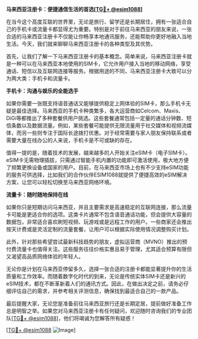 **马来西亚注册卡：便捷通信生活的首选[[TG💪+ @esim1088](https://t.me/s/esim1088)]**

在当今这个高度互联的世界里，无论是旅行、留学还是长期居住，拥有一张适合自己的手机卡或流量卡都显得尤为重要。特别是对于前往马来西亚的朋友来说，一张合适的马来西亚注册卡不仅能让你畅享本地通讯服务，还能帮助你更好地融入当地生活。今天，我们就来聊聊马来西亚注册卡的各种类型及其优势。

首先，让我们了解一下马来西亚注册卡的基本概念。简单来说，马来西亚注册卡就是一种可以在马来西亚本地使用的SIM卡，它允许用户接入当地的移动网络，享受通话、短信以及互联网连接等服务。根据用途的不同，马来西亚注册卡大致可以分为两大类：手机卡和流量卡。

**手机卡：沟通与娱乐的全能选手**

如果你需要一张既支持语音通话又能够提供稳定上网体验的SIM卡，那么手机卡无疑是最佳选择。马来西亚的手机卡种类繁多，各大运营商如Celcom、Maxis、DiGi等都推出了多种套餐供用户挑选。这些套餐通常包括一定量的通话分钟数、短信条数以及数据流量。例如，某些套餐可能提供无限流量用于社交媒体和视频流媒体，而另一些则专注于国际长途拨打优惠。对于经常需要与家人朋友保持联系或者需要大量在线办公的人来说，手机卡是不可或缺的存在。

值得一提的是，随着技术的发展，越来越多的人开始关注eSIM卡（电子SIM卡）。eSIM卡无需物理插拔，只需通过智能手机内置的功能即可激活使用，极大地方便了频繁更换设备或国家的用户。目前，在马来西亚市场上也有不少支持eSIM功能的服务可供选择，比如我们的合作伙伴ESIM1088就提供了便捷高效的eSIM解决方案，让您可以轻松切换至马来西亚网络环境。

**流量卡：随时随地保持在线**

如果你只是短期访问马来西亚，并且主要需求是高速稳定的互联网连接，那么流量卡可能是更适合你的选项。这类卡片通常不包含语音通话功能，但会提供大容量的数据包，非常适合喜欢刷短视频、玩游戏或是远程工作的用户。一些商家还会推出按天计费或是灵活定制的流量套餐，让用户可以根据实际使用情况调整购买计划。

此外，针对那些希望尝试最新科技趋势的朋友，虚拟运营商（MVNO）推出的预付费流量卡也值得关注。这些服务往往价格实惠且易于管理，尤其适合预算有限但又渴望高品质网络体验的年轻人。

无论你是计划在马来西亚停留多久，选择一张合适的注册卡都能显著提升你的生活质量和工作效率。而随着数字化时代的到来，无论是传统实体SIM卡还是新兴的eSIM技术，都在不断革新着人们的通讯方式。因此，在做出决定之前，请务必仔细评估自己的需求，并参考相关评测信息，确保找到最适合自己的一款产品。

最后提醒大家，无论您是准备前往马来西亚旅行还是长期定居，提前做好准备工作总是明智之举。如果您对马来西亚注册卡有任何疑问，欢迎随时咨询我们的专业团队[[TG💪+ @esim1088](https://t.me/s/esim1088)]，他们将竭诚为您解答所有疑惑！

[[TG💪+ @esim1088](https://t.me/s/esim1088) ![Image](https://i.postimg.cc/4NQfJmqS/Snipaste-2025-05-13-00-14-12.png)]